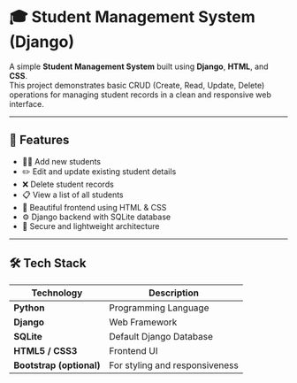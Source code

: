 # 🎓 Student Management System (Django)

A simple **Student Management System** built using **Django**, **HTML**, and **CSS**.  
This project demonstrates basic CRUD (Create, Read, Update, Delete) operations for managing student records in a clean and responsive web interface.

---

## 🚀 Features

- 🧑‍🎓 Add new students  
- ✏️ Edit and update existing student details  
- ❌ Delete student records  
- 📋 View a list of all students  
- 🎨 Beautiful frontend using HTML & CSS  
- ⚙️ Django backend with SQLite database  
- 🔐 Secure and lightweight architecture  

---

## 🛠️ Tech Stack

| Technology | Description |
|-------------|-------------|
| **Python** | Programming Language |
| **Django** | Web Framework |
| **SQLite** | Default Django Database |
| **HTML5 / CSS3** | Frontend UI |
| **Bootstrap (optional)** | For styling and responsiveness |



